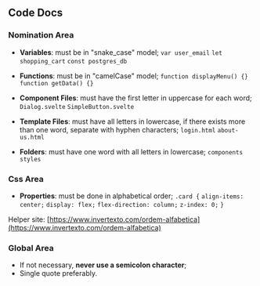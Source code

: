 ## Code Docs

### Nomination Area

- **Variables**: must be in "snake_case" model;
  `var user_email`
  `let shopping_cart`
  `const postgres_db `

- **Functions**: must be in "camelCase" model;
  `function displayMenu() {} `
  ` function getData() {}`

- **Component Files**: must have the first letter in uppercase for each word;
  `Dialog.svelte`
  `SimpleButton.svelte`

- **Template Files**: must have all letters in lowercase, if there exists more than one word, separate with hyphen characters;
  `login.html`
  `about-us.html`

- **Folders**: must have one word with all letters in lowercase;
  `components`
  `styles`

### Css Area

- **Properties**: must be done in alphabetical order;
  `.card {`
  `align-items: center;`
  `display: flex;`
  `flex-direction: column;`
  `z-index: 0;`
  `}`

Helper site: [https://www.invertexto.com/ordem-alfabetica](https://www.invertexto.com/ordem-alfabetica)

### Global Area

- If not necessary, **never use a semicolon character**;
- Single quote preferably.

